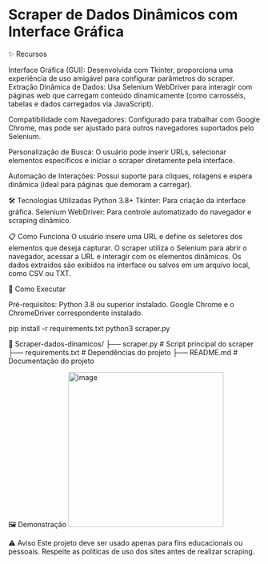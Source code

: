 # Scraper de Dados Dinâmicos com Interface Gráfica

✨ Recursos

Interface Gráfica (GUI): Desenvolvida com Tkinter, proporciona uma experiência de uso amigável para configurar parâmetros do scraper.
Extração Dinâmica de Dados: Usa Selenium WebDriver para interagir com páginas web que carregam conteúdo dinamicamente (como carrosséis, tabelas e dados carregados via JavaScript).

Compatibilidade com Navegadores: Configurado para trabalhar com Google Chrome, mas pode ser ajustado para outros navegadores suportados pelo Selenium.

Personalização de Busca: O usuário pode inserir URLs, selecionar elementos específicos e iniciar o scraper diretamente pela interface.

Automação de Interações: Possui suporte para cliques, rolagens e espera dinâmica (ideal para páginas que demoram a carregar).


🛠️ Tecnologias Utilizadas
Python 3.8+
Tkinter: Para criação da interface gráfica.
Selenium WebDriver: Para controle automatizado do navegador e scraping dinâmico.

📋 Como Funciona
O usuário insere uma URL e define os seletores dos elementos que deseja capturar.
O scraper utiliza o Selenium para abrir o navegador, acessar a URL e interagir com os elementos dinâmicos.
Os dados extraídos são exibidos na interface ou salvos em um arquivo local, como CSV ou TXT.

🚀 Como Executar

Pré-requisitos:
Python 3.8 ou superior instalado.
Google Chrome e o ChromeDriver correspondente instalado.

pip install -r requirements.txt
python3 scraper.py

📁 Scraper-dados-dinamicos/
├── scraper.py            # Script principal do scraper
├── requirements.txt      # Dependências do projeto
├── README.md             # Documentação do projeto


🖼️ Demonstração
<img width="310" alt="image" src="https://github.com/user-attachments/assets/a2db5c66-f72e-483d-ad5a-a82056c8e5e7" />

⚠️ Aviso
Este projeto deve ser usado apenas para fins educacionais ou pessoais. Respeite as políticas de uso dos sites antes de realizar scraping.
